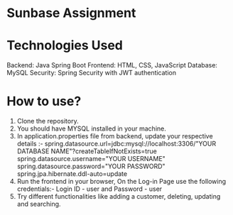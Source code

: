 # Sunbase Assignment

# Technologies Used
Backend: Java Spring Boot
Frontend: HTML, CSS, JavaScript
Database: MySQL
Security: Spring Security with JWT authentication

# How to use?

1. Clone the repository.
2. You should have MYSQL installed in your machine.
3. In application.properties file from backend, update your respective details :-
  spring.datasource.url=jdbc:mysql://localhost:3306/"YOUR DATABASE NAME"?createTableIfNotExists=true
  spring.datasource.username="YOUR USERNAME"
  spring.datasource.password="YOUR PASSWORD"
  spring.jpa.hibernate.ddl-auto=update
4. Run the frontend in your browser, On the Log-in Page use the following credentials:-
   Login ID - user and Password - user
5. Try different functionalities like adding a customer, deleting, updating and searching.
